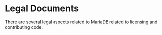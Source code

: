 # Legal Documents

There are several legal aspects related to MariaDB related to licensing and contributing code.
